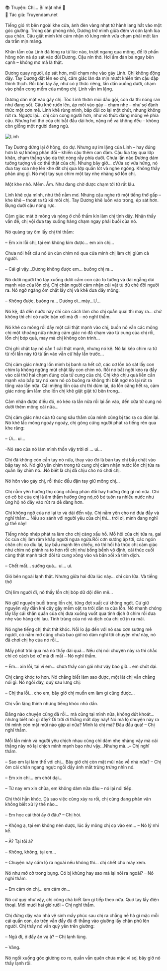 📚 Truyện: Chị... Bí mật nhé 🔞 
<br>
📖 Tác giả: Truyendam.net
<br></br>
Tiếng gió rít bên ngoài khe cửa, ánh đèn vàng nhạt từ hành lang hắt vào một góc giường. Trong căn phòng nhỏ, Dương trở mình giữa đêm vì cơn lạnh lùa qua chân. Cậu giật mình khi cảm nhận rõ lưng mình vừa chạm phải một làn da trần mịn màng.
<br></br>
Khăn tắm của Linh đã lỏng ra từ lúc nào, trượt ngang qua mông, để lộ phần hông nõn nà áp sát vào đùi Dương. Cậu nín thở. Hơi ấm đàn bà ngay bên cạnh – không mơ mà là thật.
<br></br>
Dương quay người, áp sát hơn, mũi chạm nhẹ vào gáy Linh. Chị không động đậy. Tay Dương đặt lên eo chị, cảm giác làn da mịn mướt khiến tim cậu đập thình thịch. Rồi bàn tay ấy, như có ý thức riêng, lần dần xuống dưới, chạm vào phần cong mềm của mông chị. Linh vẫn im lặng.
<br></br>
Dương dán mặt vào gáy chị. Tóc Linh thơm mùi dầu gội, còn da thì nóng ran như đang sốt. Cậu khẽ rướn lên, áp môi vào gáy – chạm nhẹ – như sợ đánh thức một cơn mê. Linh khẽ rùng mình, bắp đùi co lại một chút, nhưng không rút ra. Ngược lại… chị còn cong người hơn, như vô thức dâng mông về phía cậu. Nhưng hơi thở của chị bắt đầu dài hơn, nặng nề và không đều – không còn giống một người đang ngủ.
<br></br>
<img src="/images/chong-sap-cuoi-cam-sung/trang.jpg" alt="Linh"/>
<br></br>
Tay Dương dừng lại ở hông, do dự. Nhưng sự im lặng của Linh – hay đúng hơn là sự không phản đối – khiến cậu thêm can đảm. Cậu lùa tay qua lớp khăn, chạm thẳng vào da thịt nóng rẫy phía dưới. Chưa lần nào Dương dám tưởng tượng về cơ thể thật của chị. Nhưng bây giờ… cVừa sợ vừa hứng, nó đua tay xoa nhẹ lên khe đít chị qua lớp quần lót và nghe ngóng. Không thấy phản ứng gì. Nó một tay sục chim một tay nhẹ nhàng sờ lồn chị.
<br></br>
Một khe nhỏ. Mềm. Ẩm. Như đang chờ được chạm tới từ rất lâu.
<br></br>
Linh khẽ cựa mình, như thể nằm mơ. Nhưng cậu nghe rõ một tiếng thở gấp – khe khẽ – thoát ra từ kẽ môi chị. Tay Dương khẽ luồn vào trong, ép sát hơn. Bụng dưới cậu nóng rực.
<br></br>
Cảm giác mát ở mông và nóng ở chỗ thầm kín làm chị tỉnh dậy. Nhận thấy vấn đề, chị vội đưa tay xuống háng chạm ngay phải buồi của nó.
<br></br>
Nó quàng tay ôm lấy chị thì thầm:
<br></br>
– Em xin lỗi chị, tại em không kìm được… em xin chị…
<br></br>
Chưa nói hết câu nó ủn củn chim nó qua cửa mình chị làm chị giúm cả người.
<br></br>
– Cái gì vậy…Dương không được em… buông chị ra…
<br></br>
Nó dưới người thò tay xuống dưới cầm con cặc to tướng và dài ngẫng dúi mạnh vào của lồn chị. Chị chân người cảm nhận cái vật tù dù chẻ đôi người ra. Nó ngỡ ngàng ôm chặt lấy chị và khẽ đưa đẩy mông:
<br></br>
– Không được, buông ra… Dương ơi…mày…Ư…
<br></br>
Nó kệ, đã đến nước này chỉ còn cách làm cho chị quằn quại thì may ra… chứ không thì chỉ có nước bán xới mà đi – nó nghĩ thầm.
<br></br>
Nó khẽ co mông rồi đẩy một cái thật mạnh vào chị, buồn nó vẫn các mông chị một khoảng nữa nhưng cảm giác nó đã chạm vào tử cung của chị rồi, lồn chị bóp quá, may mà chị không còn trinh…
<br></br>
Chị ghì chặt tay nó cắn 1 cái thật mạnh, nhưng nó kệ. Nó lại kéo chim ra từ từ rồi lần này từ từ ấn vào vẫn cữ hẩy lần trước…
<br></br>
Chị cảm giác nhưng lồn mình bị banh ra hết cỡ, các cơ lồn bó sát lấy con chim lạ không ngừng mút chặt lấy con chim nó. Rồi nó bất ngời kéo ra đẩy vào cái thứ hai chạm đúng của tử cung của chị. Chị khó chịu quá liền cắn mạnh vào bắp tay nó xem nó có buông ra không thì bất ngờ nó lại rút ra tống vào lần nữa. Cái miệng lồn của chị thì dúm lại, da lồn căng hết ra, cảm giác nóng ấm lầm cho lồn chị khẽ giật giật từ bên trong…
<br></br>
Cảm nhận được điều đó, nó kéo ra lần nữa rồi lại ấn vào, đến cửa tử cung nó dưới thêm mông cái nữa…
<br></br>
Chị cảm giác như của tử cung sâu thẳm của mình cũng bị tác ra co dúm lại. Nó khẽ lắc mông ngoáy ngoáy, chị gông cứng người phát ra tiếng rên qua khe răng:
<br></br>
– Úi… ui…
<br></br>
–Nó sao của nó làm mình thốn vậy trời ơi … ui…
<br></br>
Chị đã không còn cắn tay nó nữa, thay vào đó là bàn tay chị bấu chặt vào bắp tay nó. Nó giữ yên chim trong tử cung chị cảm nhận nước lồn chị tứa ra quấn lấy chim nó…Nó biết là chị đã chịu cho nó chơi chị.
<br></br>
Nó hôn vào gáy chị, rồi thúc đều đặn tay giữ mông chị…
<br></br>
Chị nằm yên hưởng thụ cũng chẳng phản đối hay hưởng ứng gì nó nữa. Chỉ có cô  bé của chị là âm thầm hưởng ứng nó,cô bé tuôn ra nhiều nước như ủng hộ nó đẩy vào rút ra dễ dàng hơn.
<br></br>
Chị không ngờ của nó lại to và dài đến vậy. Chị nằm yên cho nó đưa đẩy và nghĩ thầm… Nếu so sánh với người yêu của chị thì… trời ơi, mình đang nghĩ gì thế này!
<br></br>
Tiếng nhóp nhép phát ra làm cho chị càng xấu hổ. Mồ hôi của chị tứa ra, gai ốc của chị lâm râm khắp người ngưa ngứa.Rồi cơn sướng ập tới, các ngón chân chị co díu lại, tay bấu mạnh lên chiếu, nó thì hối hả thúc chị cảm giác như chim nó phình ra to hơn rồi chị như bồng bềnh vô định, cái thúc cuối cùng thật mạnh tách đôi tử cung xông vào và bắn xối xả tinh dịch.
<br></br>
– Chết mất… sướng quá… ui… ui.
<br></br>
Gió bên ngoài lạnh thật. Nhưng giữa hai đứa lúc này… chỉ còn lửa. Và tiếng thở
<br></br>
Chị lim người đi, nó thấy lồn chị bóp dữ dội đên mê…
<br></br>
Nó giữ nguyên buồi trong lồn chị, từng đợt xuất cứ không ngớt. Cứ giữ nguyên vậy đấn khi cây gậy mềm oặt ra trôi dần ra cửa lồn. Nó nhanh chóng lấy lấy cái khăn quấn của chị đưa xuống vuốt qua tinh dịch ở chim rồi đưa nhẹ vào háng chị lau. Tinh trùng của nó và dịch của chị cứ ịn ra mãi.
<br></br>
Nó nghe tiếng chị thút thít khóc. Nỗi lo ập đến với nó sau cơn sướng mê người, có nằm mơ cũng chưa bao giờ nó dám nghĩ tới chuyện như này, nó đã chơi chị họ của nó rồi...
<br></br>
Mấy phút trôi qua mà nó thấy dài quá… Nếu chị nói chuyện này ra thì chắc chỉ có cách bỏ xứ mà đi mất – Nó nghĩ thầm.
<br></br>
– Em… xin lỗi, tại vì em… chưa thấy con gái như vậy bao giờ… em chót dại.
<br></br>
Chị càng khóc to hơn. Nó chẳng biết làm sao được, một lát chị vẫn chẳng nói gì. Nó ngồi dậy, quỳ sau lưng chị:
<br></br>
– Chị tha lỗi… cho em, bây giờ chị muốn em làm gì cũng được…
<br></br>
Chị vẫn lặng thinh nhưng tiếng khóc nhỏ dần.
<br></br>
Đằng nào chuyện cũng đã rồi… mà cũng tại mình nữa, không dứt khoát… nhưng biết nói gì đây? Ôi trời ơi thằng mắt dạy này! Nó mà lộ chuyện này ra thì mình còn mặt mũi nào gặp ai nữa? Mình là chị mà? Đâu đầu quá! – Chị nghĩ thầm.
<br></br>
Mỗi lần mình và người yêu chịch nhau cũng chỉ dám nhẹ nhàng vậy mà cái thằng này nó lại chịch mình mạnh bạo như vậy...Nhưng mà...– Chị nghĩ thầm.
<br></br>
– Sao em lại làm thế với chị… Bây giờ chị còn mặt mũi nào về nhà nữa? – Chị ôm cái chăn ngang ngực ngồi dậy ánh mắt trừng trừng nhìn nó.
<br></br>
– Em xin chị… em chót dại… 
<br></br>
– Từ nay em xin chừa, em không dám nữa đâu – nó lại nói tiếp.
<br></br>
Chị thôi hẳn khóc. Dù sao việc cũng xảy ra rồi, chị cũng đang phân vân không biết xử lý thế nào…
<br></br>
– Em học cái thói ấy ở đâu? – Chị hỏi.
<br></br>
– Khộng ạ, tại em không nén được, lúc ấy mông chị cọ vào em… – Nó lý nhí kể.
<br></br>
– À? Tại tôi à?
<br></br>
– Không, không, tại em…
<br></br>
– Chuyện này cấm lộ ra ngoài nếu không thì… chị chết cho mày xem.
<br></br>
Nó như mở cờ trong bụng. Có bị khùng hay sao mà lại nói ra ngoài? – Nó nghĩ thầm.
<br></br>
– Em cảm ơn chị… em cảm ơn…
<br></br>
Nó cứ quỳ như vậy, chị cũng chả biết làm gì tiếp theo nữa. Quơ tay lấy điện thoại. Mới mười hai giờ rưỡi – Chị nghĩ thầm.
<br></br>
Chị đứng dậy vào nhà vệ sinh mấy phúc sau chị ra chẳng nề hà gì mặc mỗi cái quần con, áo trên vẫn đầy đủ đi thẳng vào giường lấy chăn phủ lên người. Chị thấy nó vẫn quỳ yên trên giường:
<br></br>
– Ngủ đi, ở đấy ăn vạ à? – Chị lạnh lùng.
<br></br>
– Vâng.
<br></br>
Nó ngồi xuống góc giường co ro, quần vẫn quên chưa mặc vì sợ, bây giờ nó thấy lạnh rồi.

